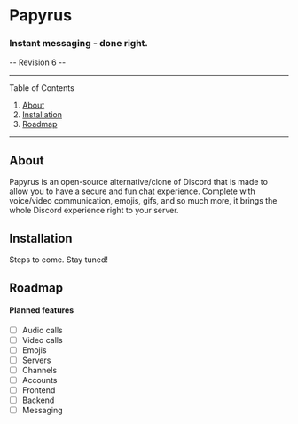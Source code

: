# Papyrus
### Instant messaging - done right.
-- Revision 6 --

---------
Table of Contents
1. [About](#about)
2. [Installation](#installation)
3. [Roadmap](#roadmap)
---------

## About
Papyrus is an open-source alternative/clone of Discord that is made to allow you to have a secure and fun chat experience. Complete with voice/video communication, emojis, gifs, and so much more, it brings the whole Discord experience right to your server.

## Installation
Steps to come. Stay tuned!

## Roadmap
#### Planned features
- [ ] Audio calls
- [ ] Video calls
- [ ] Emojis
- [ ] Servers
- [ ] Channels
- [ ] Accounts
- [ ] Frontend
- [ ] Backend
- [ ] Messaging
